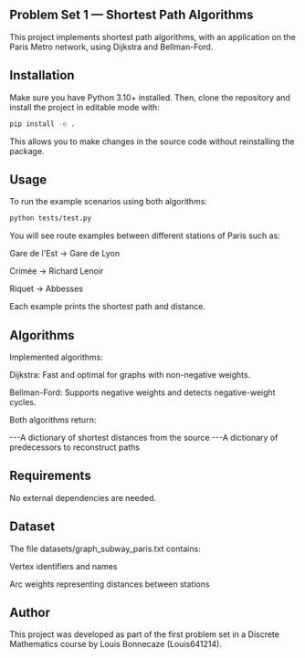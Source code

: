 ## Problem Set 1 — Shortest Path Algorithms
This project implements shortest path algorithms, with an application on the Paris Metro network, using Dijkstra and Bellman-Ford.


## Installation
Make sure you have Python 3.10+ installed. Then, clone the repository and install the project in editable mode with:

```bash 
pip install -e .
```

This allows you to make changes in the source code without reinstalling the package.

## Usage
To run the example scenarios using both algorithms:

```bash
python tests/test.py
```

You will see route examples between different stations of Paris such as:

Gare de l'Est → Gare de Lyon

Crimée → Richard Lenoir

Riquet → Abbesses

Each example prints the shortest path and distance.

## Algorithms
Implemented algorithms:

Dijkstra: Fast and optimal for graphs with non-negative weights.

Bellman-Ford: Supports negative weights and detects negative-weight cycles.

Both algorithms return:

---A dictionary of shortest distances from the source
---A dictionary of predecessors to reconstruct paths

## Requirements
No external dependencies are needed.

## Dataset
The file datasets/graph_subway_paris.txt contains:

Vertex identifiers and names

Arc weights representing distances between stations

## Author
This project was developed as part of the first problem set in a Discrete Mathematics course by Louis Bonnecaze (Louis641214).